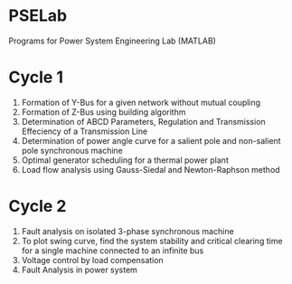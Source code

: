 # PSELab
Programs for Power System Engineering Lab (MATLAB)

# Cycle 1
1. Formation of Y-Bus for a given network without mutual coupling
2. Formation of Z-Bus using building algorithm
3. Determination of ABCD Parameters, Regulation and Transmission Effeciency of a Transmission Line
4. Determination of power angle curve for a salient pole and non-salient pole synchronous machine
5. Optimal generator scheduling for a thermal power plant
6. Load flow analysis using Gauss-Siedal and Newton-Raphson method

# Cycle 2
1. Fault analysis on isolated 3-phase synchronous machine
2. To plot swing curve, find the system stability and critical clearing time for a single machine connected to an infinite bus
3. Voltage control by load compensation
4. Fault Analysis in power system 
